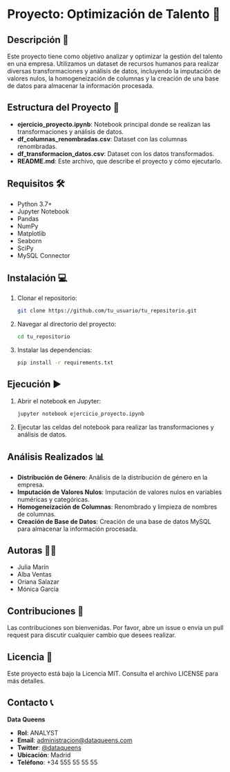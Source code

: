 # Proyecto: Optimización de Talento 🚀

## Descripción 📄

Este proyecto tiene como objetivo analizar y optimizar la gestión del talento en una empresa. Utilizamos un dataset de recursos humanos para realizar diversas transformaciones y análisis de datos, incluyendo la imputación de valores nulos, la homogeneización de columnas y la creación de una base de datos para almacenar la información procesada.

## Estructura del Proyecto 📁

- **ejercicio_proyecto.ipynb**: Notebook principal donde se realizan las transformaciones y análisis de datos.
- **df_columnas_renombradas.csv**: Dataset con las columnas renombradas.
- **df_transformacion_datos.csv**: Dataset con los datos transformados.
- **README.md**: Este archivo, que describe el proyecto y cómo ejecutarlo.

## Requisitos 🛠️

- Python 3.7+
- Jupyter Notebook
- Pandas
- NumPy
- Matplotlib
- Seaborn
- SciPy
- MySQL Connector

## Instalación 💻

1. Clonar el repositorio:
    ```bash
    git clone https://github.com/tu_usuario/tu_repositorio.git
    ```
2. Navegar al directorio del proyecto:
    ```bash
    cd tu_repositorio
    ```
3. Instalar las dependencias:
    ```bash
    pip install -r requirements.txt
    ```

## Ejecución ▶️

1. Abrir el notebook en Jupyter:
    ```bash
    jupyter notebook ejercicio_proyecto.ipynb
    ```
2. Ejecutar las celdas del notebook para realizar las transformaciones y análisis de datos.

## Análisis Realizados 📊

- **Distribución de Género**: Análisis de la distribución de género en la empresa.
- **Imputación de Valores Nulos**: Imputación de valores nulos en variables numéricas y categóricas.
- **Homogeneización de Columnas**: Renombrado y limpieza de nombres de columnas.
- **Creación de Base de Datos**: Creación de una base de datos MySQL para almacenar la información procesada.

## Autoras 👩‍💻

- Julia Marín
- Alba Ventas
- Oriana Salazar
- Mónica García

## Contribuciones 🤝

Las contribuciones son bienvenidas. Por favor, abre un issue o envía un pull request para discutir cualquier cambio que desees realizar.

## Licencia 📜

Este proyecto está bajo la Licencia MIT. Consulta el archivo LICENSE para más detalles.

## Contacto 📞

**Data Queens**

- **Rol**: ANALYST
- **Email**: administracion@dataqueens.com
- **Twitter**: [@dataqueens](https://twitter.com/dataqueens)
- **Ubicación**: Madrid
- **Teléfono**: +34 555 55 55 55
